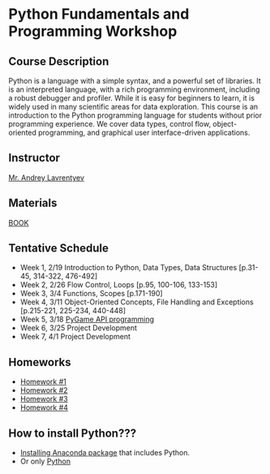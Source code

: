 # Python Fundamentals and Programming Workshop 
## Course Description

Python is a language with a simple syntax, and a powerful set of libraries. It is an interpreted language, with a rich programming environment, including a robust debugger and profiler. While it is easy for beginners to learn, it is widely used in many scientific areas for data exploration. This course is an introduction to the Python programming language for students without prior programming experience. We cover data types, control flow, object-oriented programming, and graphical user interface-driven applications. 

## Instructor
[Mr. Andrey Lavrentyev](mailto:lavrentyev.andrey242@gmail.com)

## Materials
[BOOK](https://drive.google.com/open?id=1pvS_PYjIubUVypYuaVK6N4dt7vCSLVgL)

 ## Tentative Schedule
  - Week 1, 2/19 Introduction to Python, Data Types, Data Structures [p.31-45, 314-322, 476-492]
  - Week 2, 2/26 Flow Control, Loops [p.95, 100-106, 133-153]
  - Week 3, 3/4 Functions, Scopes [p.171-190]
  - Week 4, 3/11 Object-Oriented Concepts, File Handling and Exceptions [p.215-221, 225-234, 440-448]
  - Week 5, 3/18 [PyGame API programming](https://www.pygame.org/docs/)
  - Week 6, 3/25 Project Development  
  - Week 7, 4/1 Project Development
  
## Homeworks
  - [Homework #1](https://drive.google.com/open?id=1Zs1ipNNSNTWNJZ9aeZmKEu6Jj5OpuM1n)
  - [Homework #2](https://drive.google.com/open?id=1D6qbJCJ6GAIpyT1EVsqsqh0BCbvi1uiQ)
  - [Homework #3](https://drive.google.com/open?id=1VSVGq1l3BzeaKjE0pFC1yLs0SkuR6zTH)
  - [Homework #4](https://drive.google.com/open?id=1NdXeXRrALRtPnoZ9Hm3iddoxSAHbz1tn)

## How to install Python???
  - [Installing Anaconda package](https://www.anaconda.com/distribution/#download-section) that includes Python. 
  - Or only [Python](https://www.python.org/downloads/)
